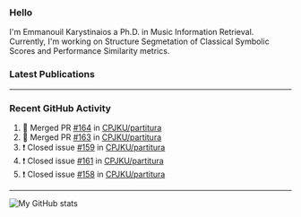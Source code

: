### Hello

I'm Emmanouil Karystinaios a Ph.D. in Music Information Retrieval.
Currently, I'm working on Structure Segmetation of Classical Symbolic Scores and Performance Similarity metrics.


### Latest Publications

<!-- BLOG-POST-LIST:START -->
<!-- BLOG-POST-LIST:END -->

---

### Recent GitHub Activity
  
<!--START_SECTION:activity-->
1. 🎉 Merged PR [#164](https://github.com/CPJKU/partitura/pull/164) in [CPJKU/partitura](https://github.com/CPJKU/partitura)
2. 🎉 Merged PR [#163](https://github.com/CPJKU/partitura/pull/163) in [CPJKU/partitura](https://github.com/CPJKU/partitura)
3. ❗️ Closed issue [#159](https://github.com/CPJKU/partitura/issues/159) in [CPJKU/partitura](https://github.com/CPJKU/partitura)
4. ❗️ Closed issue [#161](https://github.com/CPJKU/partitura/issues/161) in [CPJKU/partitura](https://github.com/CPJKU/partitura)
5. ❗️ Closed issue [#158](https://github.com/CPJKU/partitura/issues/158) in [CPJKU/partitura](https://github.com/CPJKU/partitura)
<!--END_SECTION:activity-->

---

![My GitHub stats](https://github-readme-stats.vercel.app/api?username=manoskary&show_icons=true&theme=radical)


<!--
**manoskary/manoskary** is a ✨ _special_ ✨ repository because its `README.md` (this file) appears on your GitHub profile.

Here are some ideas to get you started:

- 🔭 I’m currently working on ...
- 🌱 I’m currently learning ...
- 👯 I’m looking to collaborate on ...
- 🤔 I’m looking for help with ...
- 💬 Ask me about ...
- 📫 How to reach me: ...
- 😄 Pronouns: ...
- ⚡ Fun fact: ...
-->
